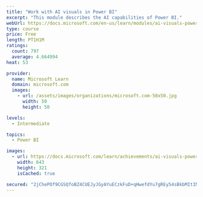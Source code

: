 ```yaml
---
title: "Work with AI visuals in Power BI"
excerpt: "This module describes the AI capabilities of Power BI."
webUrl: https://docs.microsoft.com/en-us/learn/modules/ai-visuals-power-bi/
type: course
price: Free
length: PT1H1M
ratings:
  count: 797
  average: 4.664994
heat: 53

provider:
  name: Microsoft Learn
  domain: microsoft.com
  images:
    - url: /assets/images/organizations/microsoft.com-50x50.jpg
      width: 50
      height: 50

levels:
  - Intermediate

topics:
  - Power BI

images:
  - url: https://docs.microsoft.com/learn/achievements/ai-visuals-power-bi-social.png
    width: 643
    height: 321
    isCached: true

secured: "2jChePOf9CGSQfoBZ4CUEJyJGyAYuECzkFuD+qHwefdYu7gREy54sBkbMItIMgeyc5dosuA7PeWJMm3Dr3Wx3w13shLtv98ZltxvtkeuE9HZGOg3R7gK1IO4mfjxcdp0+Zc5OnpYB7b0cdmFhGrt/GQHa312vTmuk8yPEvf6jM4k5AXA5l59cjt3Lpdy5goP59WvLVMniji544B+UKV51r7B5ujvw+J3mtkopIM6xxZ7CxnI4bvOvPnsA/mQzO5pw0dDKSPPpjw40wWfXwh9JsQnu7fNb4GFbNqg9soJxbZ6Hu755zoRv+hpGmXAxYzbHlgF3t1rNB0VJu1p5avv4Z1Dgo95Ywd2pIYTdGoY3V80/Pwq986o8RIN0XbJyuAm/LQPN9tmHXMuYW/S0yupW8aZoqhUAmrqo817VqkcTKY=;Wx3mFiPOBU9gBh4KcY3lUw=="
---
```


